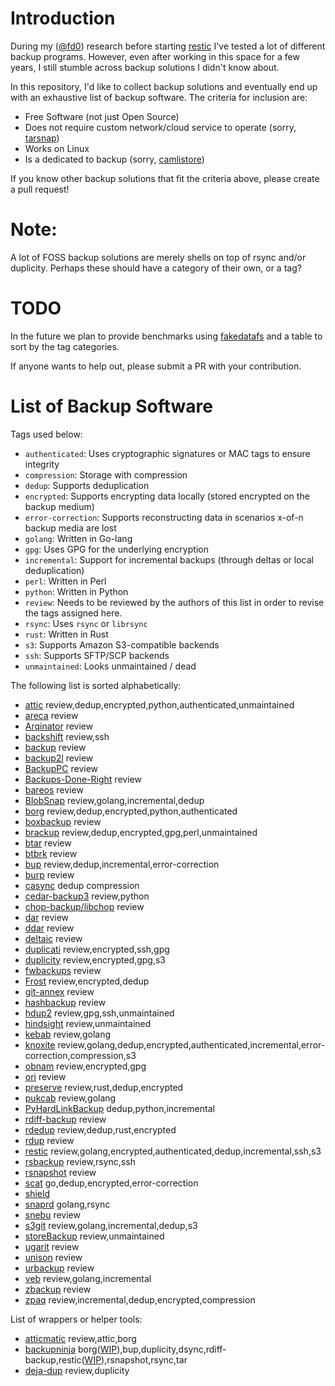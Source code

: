 Introduction
============

During my ([@fd0](https://github.com/fd0)) research before starting
[restic](https://restic.github.io) I've tested a lot of different backup
programs. However, even after working in this space for a few years, I still
stumble across backup solutions I didn't know about.

In this repository, I'd like to collect backup solutions and eventually end up
with an exhaustive list of backup software. The criteria for inclusion are:

 * Free Software (not just Open Source)
 * Does not require custom network/cloud service to operate (sorry,
   [tarsnap](http://www.tarsnap.com/))
 * Works on Linux
 * Is a dedicated to backup (sorry, [camlistore](https://camlistore.org/))

If you know other backup solutions that fit the criteria above, please create a
pull request!

Note:
=====

A lot of FOSS backup solutions are merely shells on top of rsync and/or duplicity.
Perhaps these should have a category of their own, or a tag?

TODO
====

In the future we plan to provide benchmarks using [fakedatafs](https://github.com/restic/fakedatafs) and a table to sort by the tag categories.

If anyone wants to help out, please submit a PR with your contribution.

List of Backup Software
=======================

Tags used below:
- `authenticated`: Uses cryptographic signatures or MAC tags to ensure integrity
- `compression`: Storage with compression
- `dedup`: Supports deduplication
- `encrypted`: Supports encrypting data locally (stored encrypted on the backup medium)
- `error-correction`: Supports reconstructing data in scenarios x-of-n backup media are lost
- `golang`: Written in Go-lang
- `gpg`: Uses GPG for the underlying encryption
- `incremental`: Support for incremental backups (through deltas or local deduplication)
- `perl`: Written in Perl
- `python`: Written in Python
- `review`: Needs to be reviewed by the authors of this list in order to revise the tags assigned here.
- `rsync`: Uses `rsync` or `librsync`
- `rust`: Written in Rust
- `s3`: Supports Amazon S3-compatible backends
- `ssh`: Supports SFTP/SCP backends
- `unmaintained`: Looks unmaintained / dead

The following list is sorted alphabetically:

 * [attic](https://github.com/jborg/attic) review,dedup,encrypted,python,authenticated,unmaintained
 * [areca](http://areca-backup.org) review
 * [Arqinator](https://github.com/asimihsan/arqinator) review
 * [backshift](http://stromberg.dnsalias.org/~strombrg/backshift/) review,ssh
 * [backup](https://github.com/backup/backup) review
 * [backup2l](http://backup2l.sourceforge.net/) review
 * [BackupPC](http://backuppc.sourceforge.net/) review
 * [Backups-Done-Right](https://github.com/spikebike/Backups-Done-Right) review
 * [bareos](https://www.bareos.org/en/) review
 * [BlobSnap](https://github.com/tsileo/blobsnap) review,golang,incremental,dedup
 * [borg](https://github.com/borgbackup) review,dedup,encrypted,python,authenticated
 * [boxbackup](https://github.com/boxbackup/boxbackup) review
 * [brackup](http://search.cpan.org/~bradfitz/Brackup-1.10/lib/Brackup/Manual/Overview.pod) review,dedup,encrypted,gpg,perl,unmaintained
 * [btar](http://viric.name/cgi-bin/btar/) review
 * [btbrk](https://github.com/digint/btrbk) review
 * [bup](https://github.com/bup/bup) review,dedup,incremental,error-correction
 * [burp](http://burp.grke.org/) review
 * [casync](https://github.com/systemd/casync) dedup compression
 * [cedar-backup3](https://bitbucket.org/cedarsolutions/cedar-backup3/wiki/Home) review,python
 * [chop-backup/libchop](http://nongnu.org/libchop/) review
 * [dar](http://dar.linux.free.fr/) review
 * [ddar](https://github.com/basak/ddar) review
 * [deltaic](https://github.com/cmusatyalab/deltaic) review
 * [duplicati](https://github.com/duplicati/duplicati) review,encrypted,ssh,gpg
 * [duplicity](http://duplicity.nongnu.org/) review,encrypted,gpg,s3
 * [fwbackups](http://www.diffingo.com/oss/fwbackups/features) review
 * [Frost](https://github.com/X-Ryl669/Frost/) review,encrypted,dedup
 * [git-annex](https://git-annex.branchable.com/) review
 * [hashbackup](http://www.hashbackup.com/) review
 * [hdup2](https://wiki.archlinux.org/index.php/Hdup) review,gpg,ssh,unmaintained
 * [hindsight](https://github.com/br0ns/hindsight) review,unmaintained
 * [kebab](https://github.com/davidlazar/kebab) review,golang
 * [knoxite](https://github.com/knoxite/knoxite) review,golang,dedup,encrypted,authenticated,incremental,error-correction,compression,s3
 * [obnam](http://obnam.org/) review,encrypted,gpg
 * [ori](http://ori.scs.stanford.edu/) review
 * [preserve](https://github.com/cholcombe973/preserve) review,rust,dedup,encrypted
 * [pukcab](https://github.com/lyonel/pukcab) review,golang
 * [PyHardLinkBackup](https://github.com/jedie/PyHardLinkBackup/) dedup,python,incremental
 * [rdiff-backup](http://www.nongnu.org/rdiff-backup/) review
 * [rdedup](https://github.com/dpc/rdedup) review,dedup,rust,encrypted
 * [rdup](http://zbackup.org/) review
 * [restic](https://restic.github.io) review,golang,encrypted,authenticated,dedup,incremental,ssh,s3
 * [rsbackup](http://www.greenend.org.uk/rjk/rsbackup/) review,rsync,ssh
 * [rsnapshot](http://rsnapshot.org/) review
 * [scat](https://github.com/Roman2K/scat) go,dedup,encrypted,error-correction
 * [shield](https://github.com/starkandwayne/shield)
 * [snaprd](https://gitlab.tuebingen.mpg.de/stark/snaprd) golang,rsync
 * [snebu](http://www.snebu.com/) review
 * [s3git](https://github.com/s3git/s3git) review,golang,incremental,dedup,s3
 * [storeBackup](https://savannah.nongnu.org/projects/storebackup) review,unmaintained
 * [ugarit](https://www.kitten-technologies.co.uk/project/ugarit/doc/trunk/README.wiki) review
 * [unison](https://www.cis.upenn.edu/~bcpierce/unison/) review
 * [urbackup](https://www.urbackup.org/) review
 * [veb](https://github.com/spydez/veb) review,golang,incremental
 * [zbackup](http://zbackup.org/) review
 * [zpaq](http://mattmahoney.net/dc/zpaq.html) review,incremental,dedup,encrypted,compression

List of wrappers or helper tools:
- [atticmatic](https://torsion.org/atticmatic/) review,attic,borg
- [backupninja](https://labs.riseup.net/code/projects/backupninja) borg([WIP](https://0xacab.org/riseuplabs/backupninja/merge_requests/1)),bup,duplicity,dsync,rdiff-backup,restic([WIP](https://0xacab.org/riseuplabs/backupninja/merge_requests/2)),rsnapshot,rsync,tar
- [deja-dup](https://wiki.gnome.org/Apps/DejaDup) review,duplicity
